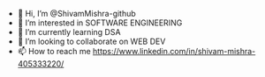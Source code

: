 - 👋 Hi, I’m @ShivamMishra-github
- 👀 I’m interested in SOFTWARE ENGINEERING 
- 🌱 I’m currently learning DSA
- 💞️ I’m looking to collaborate on WEB DEV
- 📫 How to reach me https://www.linkedin.com/in/shivam-mishra-405333220/

<!---
ShivamMishra-github/ShivamMishra-github is a ✨ special ✨ repository because its `README.md` (this file) appears on your GitHub profile.
You can click the Preview link to take a look at your changes.
--->
